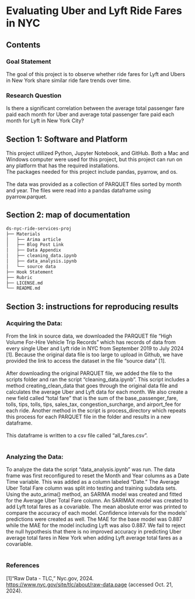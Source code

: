 # Evaluating Uber and Lyft Ride Fares in NYC
## Contents
### Goal Statement
The goal of this project is to observe whether ride fares for Lyft and Ubers in New York share similar ride fare trends over time.
### Research Question
Is there a significant correlation between the average total passenger fare paid each month for Uber and average total passenger fare paid each month for Lyft in New York City?
## Section 1: Software and Platform
This project utilized Python, Jupyter Notebook, and GitHub. Both a Mac and Windows computer were used for this project, but this project can run on any platform that has the required installations.  <br />
The packages needed for this project include pandas, pyarrow, and os. <br /><br />
The data was provided as a collection of PARQUET files sorted by month and year. The files were read into a pandas dataframe using pyarrow.parquet. <br />
## Section 2: map of documentation
```bash
ds-nyc-ride-services-proj
├── Materials
│   ├── Arima article
│   ├── Blog Post Link
│   ├── Data Appendix
│   ├── cleaning_data.ipynb
│   ├── data_analysis.ipynb
│   └── source data
├── Hook Statement
├── Rubric
├── LICENSE.md
└── README.md
```
## Section 3: instructions for reproducing results
### Acquiring the Data:
From the link in source data, we downloaded the PARQUET file “High Volume For-Hire Vehicle Trip Records” which has records of data from every single Uber and Lyft ride in NYC from September 2019 to July 2024 [1]. Because the original data file is too large to upload in Github, we have provided the link to access the dataset in the file “source data” [1]. <br /><br />
After downloading the original PARQUET file, we added the file to the scripts folder and ran the script “cleaning_data.ipynb”. This script includes a method creating_clean_data that goes through the original data file and calculates the average Uber and Lyft data for each month. We also create a new field called “total fare” that is the sum of the base_passenger_fare, tolls, tips, tolls, tips, sales_tax, congestion_surcharge, and airport_fee for each ride. Another method in the script is process_directory which repeats this process for each PARQUET file in the folder and results in a new dataframe.<br /><br />
This dataframe is written to a csv file called “all_fares.csv”. <br /><br />
### Analyzing the Data:
To analyze the data the script “data_analysis.ipynb” was run. The data frame was first reconfigured to reset the Month and Year columns as a Date Time variable. This was added as a column labeled “Date.” The Average Uber Total Fare column was split into testing and training subdata sets. Using the auto_arima() method, an SARIMA model was created and fitted for the Average Uber Total Fare column. An SARIMAX model was created to add Lyft total fares as a covariable. The mean aboslute error was printed to compare the accuracy of each model. Confidence intervals for the models' predictions were created as well.  The MAE for the base model was 0.887 while the MAE for the model including Lyft was also 0.887. We fail to reject the null hypothesis that there is no improved accuracy in predicting Uber average total fares in New York when adding Lyft average total fares as a covariable.  <br /><br />

### References
[1]“Raw Data - TLC,” Nyc.gov, 2024. https://www.nyc.gov/site/tlc/about/raw-data.page (accessed Oct. 21, 2024).

